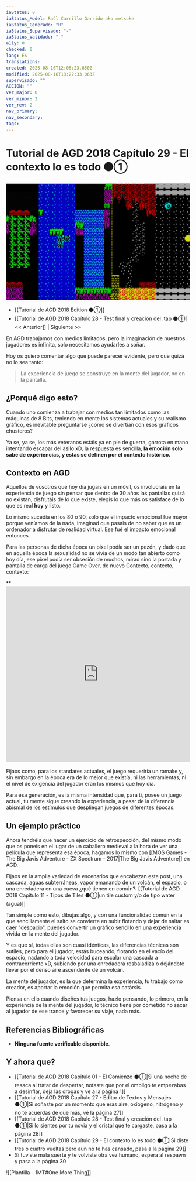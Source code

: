 ```yaml
---
iaStatus: 8
iaStatus_Model: Raúl Carrillo Garrido aka metsuke
iaStatus_Generado: "H"
iaStatus_Supervisado: "-"
iaStatus_Validado: "-"
a11y: 0
checked: 0
lang: ES
translations: 
created: 2025-08-16T12:06:23.850Z
modified: 2025-08-16T13:22:33.063Z
supervisado: ""
ACCION: ""
ver_major: 0
ver_minor: 2
ver_rev: 2
nav_primary: 
nav_secondary: 
tags:
---
```

# Tutorial de AGD 2018 Capítulo 29 - El contexto lo es todo ⚫①

![Una variedad de entornos con el bloque custom en JBA](PublicBrain/_resources/f7f3c5855c10f2de07b4ce656b08d6a8_MD5.jpg)

* [[Tutorial de AGD 2018 Edition ⚫①]]
* [[Tutorial de AGD 2018 Capítulo 28 - Test final y creación del .tap ⚫①|<< Anterior]] |  Siguiente >>

En AGD trabajamos con medios limitados, pero la imaginación de nuestros jugadores es infinita, solo necesitamos ayudarles a soñar.

Hoy os quiero comentar algo que puede parecer evidente, pero que quizá no lo sea tanto: 

> La experiencia de juego se construye en la mente del jugador, no en la pantalla.

## ¿Porqué digo esto?

Cuando uno comienza a trabajar con medios tan limitados como las máquinas de 8 Bits, teniendo en mente los sistemas actuales y su realismo gráfico, es inevitable preguntarse ¿como se divertian con esos graficos chusteros?

Ya se, ya se, los más veteranos estáis ya en pie de guerra, garrota en mano intentando escapar del asilo xD, la respuesta es sencilla, <strong>la emoción solo sabe de experiencias, y estas se definen por el contexto histórico.</strong>

## Contexto en AGD

Aquellos de vosotros que hoy día jugais en un móvil, os involucrais en la experiencia de juego sin pensar que dentro de 30 años las pantallas quizá no existan, disfrutáis de lo que existe, elegís lo que más os satisface de lo que es real <strong>hoy</strong> y listo.

Lo mismo sucedía en los 80 o 90, solo que el impacto emocional fue mayor porque veníamos de la nada, imaginad que pasais de no saber que es un ordenador a disfrutar de realidad virtual. Ese fué el impacto emocional entonces.

Para las personas de dicha época un pixel podía ser un pezón, y dado que en aquella época la sexualidad no se vivía de un modo tan abierto como hoy día, ese pixel podía ser obsesión de muchos, mirad sino la portada y pantalla de carga del juego Game Over, de nuevo Contexto, contexto, contexto:

****<iframe width="100%" height="480" src="https://www.youtube.com/embed/mOp07pvu14A?si=p77b6Lw6B5GZ22uz" title="YouTube video player" frameborder="0" allow="accelerometer; autoplay; clipboard-write; encrypted-media; gyroscope; picture-in-picture; web-share" referrerpolicy="strict-origin-when-cross-origin" allowfullscreen></iframe>**

Fijaos como, para los standares actuales, el juego requeriria un ramake y, sin embargo en la época era de lo mejor que existía, ni las herramientas, ni el nivel de exigencia del jugador eran los mismos que hoy día.

Para esa generación, es la misma intensidad que, para ti, posee un juego actual, tu mente sigue creando la experiencia, a pesar de la diferencia abismal de los estímulos que despliegan juegos de diferentes épocas.

## Un ejemplo práctico

Ahora tendréis que hacer un ejercicio de retrospección, del mismo modo que os poneis en el lugar de un caballero medieval a la hora de ver una película que representa esa época, hagamos lo mismo con [[MOS Games - The Big Javis Adventure - ZX Spectrum - 2017|The Big Javis Adventure]] en AGD.

Fijaos en la amplia variedad de escenarios que encabezan este post, una cascada, aguas subterráneas, vapor emanando de un volcán, el espacio, o una enredadera en una cueva ¿qué tienen en común?: [[Tutorial de AGD 2018 Capitulo 11 - Tipos de Tiles ⚫①|un tile custom y/o de tipo water (agua)]]

Tan simple como esto, dibujas algo, y con una funcionalidad común en la que sencillamente el salto se convierte en subir flotando y dejar de saltar es caer "despacio", puedes convertir un gráfico sencillo en una experiencia vívida en la mente del jugador.

Y es que sí, todas ellas son cuasi idénticas, las diferencias técnicas son sutiles, pero para el jugador, estás buceando, flotando en el vacío del espacio, nadando a toda velocidad para escalar una cascada a contracorriente xD, subiendo por una enredadera resbaladiza o dejándote llevar por el denso aire ascendente de un volcán. 

La mente del jugador, es la que determina la experiencia, tu trabajo como creador, es aportar la emoción que permita esa catársis.

Piensa en ello cuando diseñes tus juegos, hazlo pensando, lo primero, en la experiencia de la mente del jugador, lo técnico tiene por cometido no sacar al jugador de ese trance y favorecer su viaje, nada más.
## Referencias Bibliográficas

- **Ninguna fuente verificable disponible**.  

## Y ahora que?

* [[Tutorial de AGD 2018 Capitulo 01 - El Comienzo ⚫①|Si una noche de resaca al tratar de despertar, notaste que por el ombligo te empezabas a desinflar, deja las drogas y ve a la página 1]]
* [[Tutorial de AGD 2018 Capítulo 27 - Editor de Textos y Mensajes ⚫①|Si soñaste por un momento que eras aire, oxíogeno, nitrógeno y no te acuerdas de que más, vé la página 27]]
* [[Tutorial de AGD 2018 Capítulo 28 - Test final y creación del .tap ⚫①|Si lo sientes por tu novia y el cristal que te cargaste, pasa a la página 28]]
* [[Tutorial de AGD 2018 Capítulo 29 - El contexto lo es todo ⚫①|Si diste tres o cuatro vueltas pero aun no te has cansado, pasa a la página 29]]
* Si tuviste mala suerte y te volviste otra vez humano, espera al respawn y pasa a la página 30

![[Plantilla - 1MT#One More Thing]]